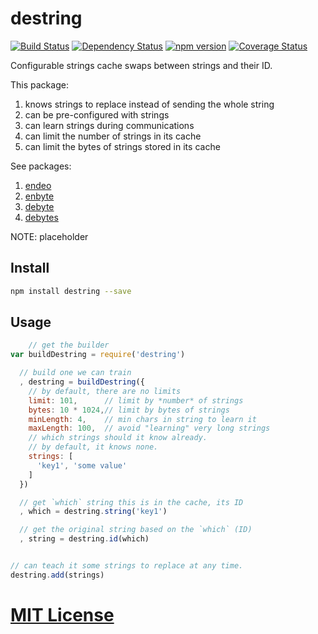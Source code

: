 # destring
[![Build Status](https://travis-ci.org/elidoran/destring.svg?branch=master)](https://travis-ci.org/elidoran/destring)
[![Dependency Status](https://gemnasium.com/elidoran/destring.png)](https://gemnasium.com/elidoran/destring)
[![npm version](https://badge.fury.io/js/destring.svg)](http://badge.fury.io/js/destring)
[![Coverage Status](https://coveralls.io/repos/github/elidoran/destring/badge.svg?branch=master)](https://coveralls.io/github/elidoran/destring?branch=master)

Configurable strings cache swaps between strings and their ID.

This package:

1. knows strings to replace instead of sending the whole string
2. can be pre-configured with strings
3. can learn strings during communications
4. can limit the number of strings in its cache
5. can limit the bytes of strings stored in its cache

See packages:

1. [endeo](https://www.npmjs.com/package/endeo)
2. [enbyte](https://www.npmjs.com/package/enbyte)
3. [debyte](https://www.npmjs.com/package/debyte)
4. [debytes](https://www.npmjs.com/package/debytes)

NOTE: placeholder


## Install

```sh
npm install destring --save
```


## Usage


```javascript
    // get the builder
var buildDestring = require('destring')

  // build one we can train
  , destring = buildDestring({
    // by default, there are no limits
    limit: 101,      // limit by *number* of strings
    bytes: 10 * 1024,// limit by bytes of strings
    minLength: 4,    // min chars in string to learn it
    maxLength: 100,  // avoid "learning" very long strings
    // which strings should it know already.
    // by default, it knows none.
    strings: [
      'key1', 'some value'
    ]
  })

  // get `which` string this is in the cache, its ID
  , which = destring.string('key1')

  // get the original string based on the `which` (ID)
  , string = destring.id(which)


// can teach it some strings to replace at any time.
destring.add(strings)
```


# [MIT License](LICENSE)
